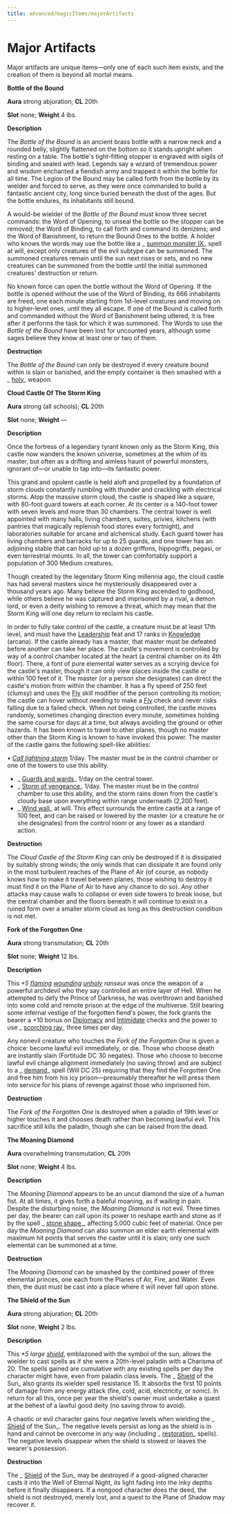 ```yaml
---
title: advanced/magicItems/majorArtifacts
---
```

# Major Artifacts

Major artifacts are unique items—only one of each such item exists, and the creation of them is beyond all mortal means.

**Bottle of the Bound**

**Aura** strong abjuration; **CL** 20th

**Slot** none; **Weight** 4 lbs.

**Description**

The _Bottle of the Bound_ is an ancient brass bottle with a narrow neck and a rounded belly, slightly flattened on the bottom so it stands upright when resting on a table. The bottle's tight-fitting stopper is engraved with sigils of binding and sealed with lead. Legends say a wizard of tremendous power and wisdom enchanted a fiendish army and trapped it within the bottle for all time. The Legion of the Bound may be called forth from the bottle by its wielder and forced to serve, as they were once commanded to build a fantastic ancient city, long since buried beneath the dust of the ages. But the bottle endures, its inhabitants still bound.

A would-be wielder of the _Bottle of the Bound_ must know three secret commands: the Word of Opening, to unseal the bottle so the stopper can be removed; the Word of Binding, to call forth and command its denizens; and the Word of Banishment, to return the Bound Ones to the bottle. A holder who knows the words may use the bottle like a _ [summon monster IX](../../spells/summonMonster#_summon-monster-ix)_ spell at will, except only creatures of the evil subtype can be summoned. The summoned creatures remain until the sun next rises or sets, and no new creatures can be summoned from the bottle until the initial summoned creatures' destruction or return.

No known force can open the bottle without the Word of Opening. If the bottle is opened without the use of the Word of Binding, its 666 inhabitants are freed, one each minute starting from 1st-level creatures and moving on to higher-level ones, until they all escape. If one of the Bound is called forth and commanded without the Word of Banishment being uttered, it is free after it performs the task for which it was summoned. The Words to use the _Bottle of the Bound_ have been lost for uncounted years, although some sages believe they know at least one or two of them.

**Destruction**

The _Bottle of the Bound_ can only be destroyed if every creature bound within is slain or banished, and the empty container is then smashed with a _ [holy](../../magicItems/weapons#_weapons-holy)_ weapon.

**Cloud Castle Of The Storm King**

**Aura** strong (all schools); **CL** 20th

**Slot** none; **Weight** —

**Description**

Once the fortress of a legendary tyrant known only as the Storm King, this castle now wanders the known universe, sometimes at the whim of its master, but often as a drifting and aimless haunt of powerful monsters, ignorant of—or unable to tap into—its fantastic power.

This grand and opulent castle is held aloft and propelled by a foundation of storm clouds constantly rumbling with thunder and crackling with electrical storms. Atop the massive storm cloud, the castle is shaped like a square, with 80-foot guard towers at each corner. At its center is a 140-foot tower with seven levels and more than 30 chambers. The central tower is well appointed with many halls, living chambers, suites, privies, kitchens (with pantries that magically replenish food stores every fortnight), and laboratories suitable for arcane and alchemical study. Each guard tower has living chambers and barracks for up to 25 guards, and one tower has an adjoining stable that can hold up to a dozen griffons, hippogriffs, pegasi, or even terrestrial mounts. In all, the tower can comfortably support a population of 300 Medium creatures.

Though created by the legendary Storm King millennia ago, the cloud castle has had several masters since he mysteriously disappeared over a thousand years ago. Many believe the Storm King ascended to godhood, while others believe he was captured and imprisoned by a rival, a demon lord, or even a deity wishing to remove a threat, which may mean that the Storm King will one day return to reclaim his castle.

In order to fully take control of the castle, a creature must be at least 17th level, and must have the [Leadership](../../feats#_leadership) feat and 17 ranks in [Knowledge](../../skills/knowledge#_knowledge) (arcana). If the castle already has a master, that master must be defeated before another can take her place. The castle's movement is controlled by way of a control chamber located at the heart (a central chamber on its 4th floor). There, a font of pure elemental water serves as a scrying device for the castle's master, though it can only view places inside the castle or within 100 feet of it. The master (or a person she designates) can direct the castle's motion from within the chamber. It has a fly speed of 250 feet (clumsy) and uses the [Fly](../../skills/fly#_fly) skill modifier of the person controlling its motion; the castle can hover without needing to make a [Fly](../../skills/fly#_fly) check and never risks falling due to a failed check. When not being controlled, the castle moves randomly, sometimes changing direction every minute, sometimes holding the same course for days at a time, but always avoiding the ground or other hazards. It has been known to travel to other planes, though no master other than the Storm King is known to have invoked this power. The master of the castle gains the following spell-like abilities:

_• [Call lightning storm](../../spells/callLightningStorm#_call-lightning-storm)_ 1/day. The master must be in the control chamber or one of the towers to use this ability.

- _ [Guards and wards](../../spells/guardsAndWards#_guards-and-wards)_ 1/day on the central tower.
- _ [Storm of vengeance](../../spells/stormOfVengeance#_storm-of-vengeance)_ 1/day. The master must be in the control chamber to use this ability, and the storm rains down from the castle's cloudy base upon everything within range underneath (2,200 feet).
- _ [Wind wall](../../spells/windWall#_wind-wall)_ at will. This effect surrounds the entire castle at a range of 100 feet, and can be raised or lowered by the master (or a creature he or she designates) from the control room or any tower as a standard action.

**Destruction**

The _Cloud Castle of the Storm King_ can only be destroyed if it is dissipated by suitably strong winds; the only winds that can dissipate it are found only in the most turbulent reaches of the Plane of Air (of course, as nobody knows how to make it travel between planes, those wishing to destroy it must find it on the Plane of Air to have any chance to do so). Any other attacks may cause walls to collapse or even side towers to break loose, but the central chamber and the floors beneath it will continue to exist in a ruined form over a smaller storm cloud as long as this destruction condition is not met.

**Fork of the Forgotten One**

**Aura** strong transmutation; **CL** 20th

**Slot** none; **Weight** 12 lbs.

**Description**

This _+5 [flaming](../../magicItems/weapons#_weapons-flaming) [wounding](../../magicItems/weapons#_wounding) [unholy](../../magicItems/weapons#_unholy) ranseur_ was once the weapon of a powerful archdevil who they say controlled an entire layer of Hell. When he attempted to defy the Prince of Darkness, he was overthrown and banished into some cold and remote prison at the edge of the multiverse. Still bearing some infernal vestige of the forgotten fiend's power, the fork grants the bearer a +10 bonus on [Diplomacy](../../skills/diplomacy#_diplomacy) and [Intimidate](../../skills/intimidate#_intimidate) checks and the power to use _ [scorching ray](../../spells/scorchingRay#_scorching-ray)_ three times per day.

Any nonevil creature who touches the _Fork of the Forgotten One_ is given a choice: become lawful evil immediately, or die. Those who choose death are instantly slain (Fortitude DC 30 negates). Those who choose to become lawful evil change alignment immediately (no saving throw) and are subject to a _ [demand](../../spells/demand#_demand)_ spell (Will DC 25) requiring that they find the Forgotten One and free him from his icy prison—presumably thereafter he will press them into service for his plans of revenge against those who imprisoned him.

**Destruction**

The _Fork of the Forgotten One_ is destroyed when a paladin of 19th level or higher touches it and chooses death rather than becoming lawful evil. This sacrifice still kills the paladin, though she can be raised from the dead.

**The Moaning Diamond**

**Aura** overwhelming transmutation; **CL** 20th

**Slot** none; **Weight** 4 lbs.

**Description**

The _Moaning Diamond_ appears to be an uncut diamond the size of a human fist. At all times, it gives forth a baleful moaning, as if wailing in pain. Despite the disturbing noise, the _Moaning Diamond_ is not evil. Three times per day, the bearer can call upon its power to reshape earth and stone as if by the spell _ [stone shape](../../spells/stoneShape#_stone-shape)_, affecting 5,000 cubic feet of material. Once per day the _Moaning Diamond_ can also summon an elder earth elemental with maximum hit points that serves the caster until it is slain; only one such elemental can be summoned at a time.

**Destruction**

The _Moaning Diamond_ can be smashed by the combined power of three elemental princes, one each from the Planes of Air, Fire, and Water. Even then, the dust must be cast into a place where it will never fall upon stone.

**The Shield of the Sun**

**Aura** strong abjuration; **CL** 20th

**Slot** none; **Weight** 2 lbs.

**Description**

This _+5 large [shield](../../spells/shield#_shield)_, emblazoned with the symbol of the sun, allows the wielder to cast spells as if she were a 20th-level paladin with a Charisma of 20. The spells gained are cumulative with any existing spells per day the character might have, even from paladin class levels. The _ [Shield](../../spells/shield#_shield) of the Sun_ also grants its wielder spell resistance 15. It absorbs the first 10 points of damage from any energy attack (fire, cold, acid, electricity, or sonic). In return for all this, once per year the shield's owner must undertake a quest at the behest of a lawful good deity (no saving throw to avoid).

A chaotic or evil character gains four negative levels when wielding the _ [Shield](../../spells/shield#_shield) of the Sun_. The negative levels persist as long as the shield is in hand and cannot be overcome in any way (including _ [restoration](../../spells/restoration#_restoration)_ spells). The negative levels disappear when the shield is stowed or leaves the wearer's possession.

**Destruction**

The _ [Shield](../../spells/shield#_shield) of the Sun_ may be destroyed if a good-aligned character casts it into the Well of Eternal Night, its light fading into the inky depths before it finally disappears. If a nongood character does the deed, the shield is not destroyed, merely lost, and a quest to the Plane of Shadow may recover it.

